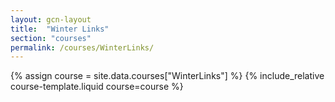 ```yaml
---
layout: gcn-layout
title:  "Winter Links"
section: "courses"
permalink: /courses/WinterLinks/
---
```


{% assign course = site.data.courses["WinterLinks"] %}
{% include_relative course-template.liquid course=course %}
